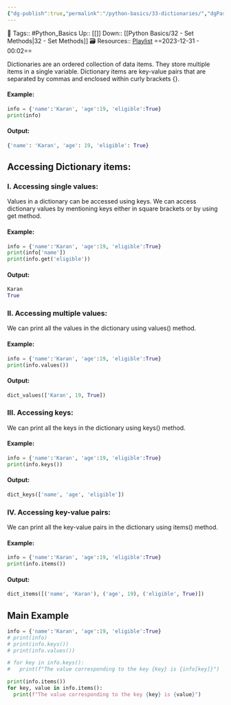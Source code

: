 ```yaml
---
{"dg-publish":true,"permalink":"/python-basics/33-dictionaries/","dgPassFrontmatter":true,"noteIcon":"3","created":"2023-12-31T00:01:59.793+05:30","updated":"2023-12-31T00:07:00.157+05:30"}
---
```


🧶 Tags:: #Python_Basics 
Up:: [[]]
Down:: [[Python Basics/32 -  Set Methods\|32 -  Set Methods]]
🗃 Resources:: [Playlist](https://www.youtube.com/playlist?list=PLu0W_9lII9agwh1XjRt242xIpHhPT2llg)
==2023-12-31 - 00:02==

Dictionaries are an ordered collection of data items. They store multiple items in a single variable. Dictionary items are key-value pairs that are separated by commas and enclosed within curly brackets {}.

#### Example:
```python
info = {'name':'Karan', 'age':19, 'eligible':True}
print(info)
```

#### Output:
```python
{'name': 'Karan', 'age': 19, 'eligible': True}
```

## Accessing Dictionary items:
### I. Accessing single values:
Values in a dictionary can be accessed using keys. We can access dictionary values by mentioning keys either in square brackets or by using get method.

#### Example:
```python
info = {'name':'Karan', 'age':19, 'eligible':True}
print(info['name'])
print(info.get('eligible'))
```

#### Output:
```python
Karan
True
```

### II. Accessing multiple values:
We can print all the values in the dictionary using values() method.

#### Example:
```python
info = {'name':'Karan', 'age':19, 'eligible':True}
print(info.values())
```

#### Output:
```python
dict_values(['Karan', 19, True])
```

### III. Accessing keys:
We can print all the keys in the dictionary using keys() method.

#### Example:
```python
info = {'name':'Karan', 'age':19, 'eligible':True}
print(info.keys())
```

#### Output:
```python
dict_keys(['name', 'age', 'eligible'])
```

### IV. Accessing key-value pairs:
We can print all the key-value pairs in the dictionary using items() method.

#### Example:
```python
info = {'name':'Karan', 'age':19, 'eligible':True}
print(info.items())
```

#### Output:
```python
dict_items([('name', 'Karan'), ('age', 19), ('eligible', True)])
```

## Main Example
```python
info = {'name':'Karan', 'age':19, 'eligible':True}
# print(info) 
# print(info.keys())
# print(info.values())

# for key in info.keys():
#   print(f"The value corresponding to the key {key} is {info[key]}")

print(info.items())
for key, value in info.items():
  print(f"The value corresponding to the key {key} is {value}") 
```